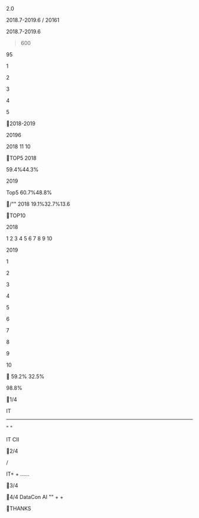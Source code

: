  





       



 

 
 

 

 2.0


       

 

 




 2018.7-2019.6    /
20161


 2018.7-2019.6    



   >600  






 95 

  
  
 



1



2



3



4



5



2018-2019

20196 

2018 11 10

TOP5
2018

 59.4%44.3%

2019

Top5 60.7%48.8%

/""
 2018 19.1%32.7%13.6
  

TOP10

2018


1 2 3 4 5 6 7 8 9 10


         

2019



1



2

3

4

5

 

6



7

8

9

10


       
 




 59.2%  32.5%

 98.8% 

1/4

 IT




---- 



" "



IT CII

2/4

/ 


  

  

   IT+
+ 
......

3/4

      

       

4/4
 DataCon      AI
 ""    +  +   




THANKS

